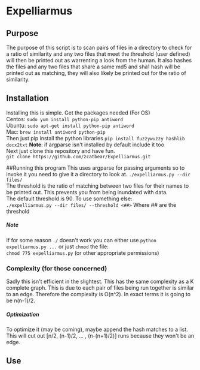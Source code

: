 # Expelliarmus

## Purpose
The purpose of this script is to scan pairs of files in a directory to check for a ratio of similarity and any two files that meet the threshold (user defined) will then be printed out as warrenting a look from the human. It also hashes the files and any two files that share a same md5  and sha1 hash will be printed out as matching, they will also likely be printed out for the ratio of similarity.

## Installation
Installing this is simple.  Get the packages needed (For OS)  
Centos: `sudo yum install python-pip antiword`  
Ubuntu: `sudo apt-get install python-pip antiword`  
Mac: `brew install antiword python-pip`  
Then just  pip install the python libraries
`pip install fuzzywuzzy hashlib  docx2txt`
**Note**: if argparse isn't installed by default include it too  
Next just clone this repository and have fun.  
`git clone https://github.com/zcatbear/Expelliarmus.git`

##Running this program
This uses argparse for passing arguments so to invoke it you need to give it a directory to look at.
`./expelliarmus.py --dir  files/ `  
The threshold is the ratio of matching between two files for their names to be printed out. This prevents you from being inundated with data.  
The default threshold is 90. To use something else:  
`./expelliarmus.py --dir files/ --threshold <##>` Where ## are the threshold
##### Note
If for some reason `./` doesn't work you can either use `python expelliarmus.py ...` or just `chmod` the file:  
`chmod 775 expelliarmus.py` (or other appropriate permissions)
  


### Complexity (for those concerned)
Sadly this isn't efficient in the slightest. This has the same complexity as a K complete graph. This is due to each pair of files being run together is similar to an edge. 
Therefore the complexity is O(n^2). In exact terms it is going to be n(n-1)/2. 

##### Optimization
To optimize it (may be coming), maybe append the hash matches to a list. This will cut out [n/2, (n-1)/2, ... , (n-(n+1)/2)] runs because they won't be an edge. 
## Use

